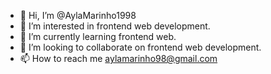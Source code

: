 - 👋 Hi, I’m @AylaMarinho1998
- 👀 I’m interested in frontend web development.
- 🌱 I’m currently learning frontend web.
- 💞️ I’m looking to collaborate on frontend web development.
- 📫 How to reach me aylamarinho98@gmail.com

<!---
AylaMarinho1998/AylaMarinho1998 is a ✨ special ✨ repository because its `README.md` (this file) appears on your GitHub profile.
You can click the Preview link to take a look at your changes.
--->
